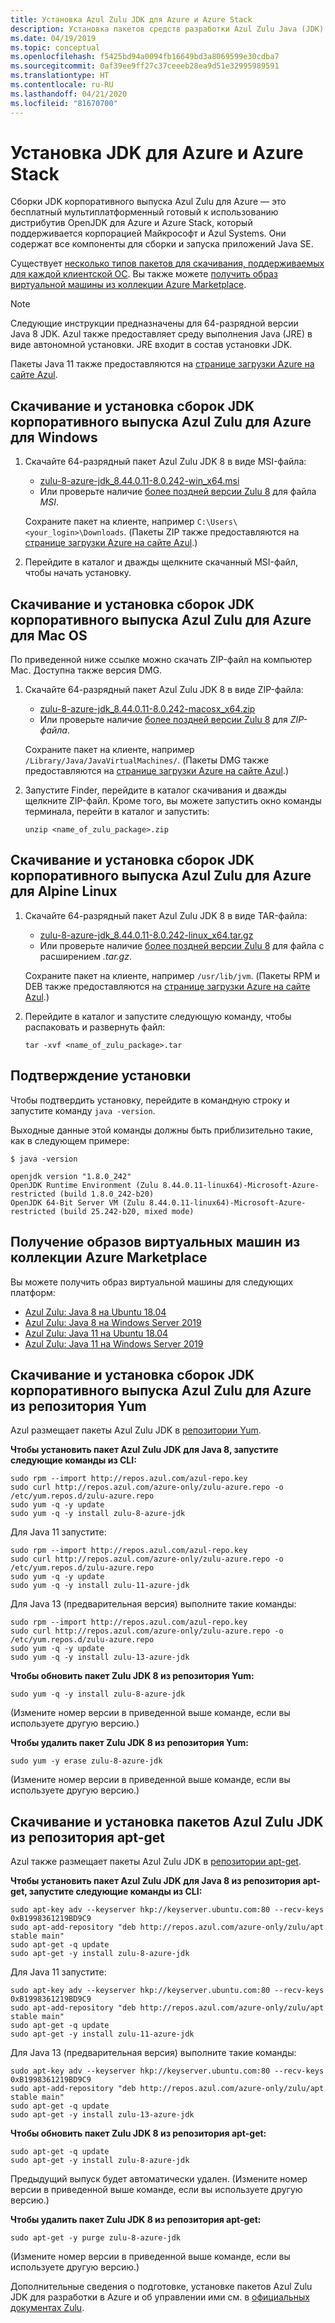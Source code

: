 ```yaml
---
title: Установка Azul Zulu JDK для Azure и Azure Stack
description: Установка пакетов средств разработки Azul Zulu Java (JDK) для разработки в Azure на платформах Windows, Linux и Mac
ms.date: 04/19/2019
ms.topic: conceptual
ms.openlocfilehash: f5425bd94a0094fb16649bd3a8069599e30cdba7
ms.sourcegitcommit: 0af39ee9ff27c37ceeeb28ea9d51e32995989591
ms.translationtype: HT
ms.contentlocale: ru-RU
ms.lasthandoff: 04/21/2020
ms.locfileid: "81670700"
---
```

# <a name="install-the-jdk-for-azure-and-azure-stack"></a>Установка JDK для Azure и Azure Stack

Сборки JDK корпоративного выпуска Azul Zulu для Azure — это бесплатный мультиплатформенный готовый к использованию дистрибутив OpenJDK для Azure и Azure Stack, который поддерживается корпорацией Майкрософт и Azul Systems. Они содержат все компоненты для сборки и запуска приложений Java SE.

Существует [несколько типов пакетов для скачивания, поддерживаемых для каждой клиентской ОС](https://www.azul.com/downloads/azure-only/zulu/). Вы также можете [получить образ виртуальной машины из коллекции Azure Marketplace](#get-virtual-machine-images-from-the-azure-marketplace-gallery).

> [!NOTE]
> Следующие инструкции предназначены для 64-разрядной версии Java 8 JDK. Azul также предоставляет среду выполнения Java (JRE) в виде автономной установки. JRE входит в состав установки JDK.
>
> Пакеты Java 11 также предоставляются на [странице загрузки Azure на сайте Azul](https://www.azul.com/downloads/azure-only/zulu/).

## <a name="download-and-install-the-azul-zulu-for-azure---enterprise-edition-jdk-builds-for-windows"></a>Скачивание и установка сборок JDK корпоративного выпуска Azul Zulu для Azure для Windows

1. Скачайте 64-разрядный пакет Azul Zulu JDK 8 в виде MSI-файла:

   * [zulu-8-azure-jdk_8.44.0.11-8.0.242-win_x64.msi](http://repos.azul.com/azure-only/zulu/packages/zulu-8/8u242/zulu-8-azure-jdk_8.44.0.11-8.0.242-win_x64.msi)
   * Или проверьте наличие [более поздней версии Zulu 8](http://repos.azul.com/azure-only/zulu/packages/zulu-8) для файла *MSI*.

   Сохраните пакет на клиенте, например `C:\Users\<your_login>\Downloads`. (Пакеты ZIP также предоставляются на [странице загрузки Azure на сайте Azul](https://www.azul.com/downloads/azure-only/zulu/).)

2. Перейдите в каталог и дважды щелкните скачанный MSI-файл, чтобы начать установку.

## <a name="download-and-install-the-azul-zulu-for-azure---enterprise-edition-jdk-builds-for-mac"></a>Скачивание и установка сборок JDK корпоративного выпуска Azul Zulu для Azure для Mac OS

По приведенной ниже ссылке можно скачать ZIP-файл на компьютер Mac. Доступна также версия DMG.

1. Скачайте 64-разрядный пакет Azul Zulu JDK 8 в виде ZIP-файла:

   * [zulu-8-azure-jdk_8.44.0.11-8.0.242-macosx_x64.zip](http://repos.azul.com/azure-only/zulu/packages/zulu-8/8u242/zulu-8-azure-jdk_8.44.0.11-8.0.242-macosx_x64.zip)
   * Или проверьте наличие [более поздней версии Zulu 8](http://repos.azul.com/azure-only/zulu/packages/zulu-8) для *ZIP-файла*.

   Сохраните пакет на клиенте, например `/Library/Java/JavaVirtualMachines/`. (Пакеты DMG также предоставляются на [странице загрузки Azure на сайте Azul](https://www.azul.com/downloads/azure-only/zulu/).)

2. Запустите Finder, перейдите в каталог скачивания и дважды щелкните ZIP-файл. Кроме того, вы можете запустить окно команды терминала, перейти в каталог и запустить:

    ```cli
    unzip <name_of_zulu_package>.zip
    ```

## <a name="download-and-install-the-azul-zulu-for-azure---enterprise-edition-jdk-builds-for-alpine-linux"></a>Скачивание и установка сборок JDK корпоративного выпуска Azul Zulu для Azure для Alpine Linux

1. Скачайте 64-разрядный пакет Azul Zulu JDK 8 в виде TAR-файла:

   * [zulu-8-azure-jdk_8.44.0.11-8.0.242-linux_x64.tar.gz](http://repos.azul.com/azure-only/zulu/packages/zulu-8/8u242/zulu-8-azure-jdk_8.44.0.11-8.0.242-linux_x64.tar.gz)
   * Или проверьте наличие [более поздней версии Zulu 8](https://repos.azul.com/azure-only/zulu/packages/zulu-8) для файла с расширением *.tar.gz*.

   Сохраните пакет на клиенте, например `/usr/lib/jvm`. (Пакеты RPM и DEB также предоставляются на [странице загрузки Azure на сайте Azul](https://www.azul.com/downloads/azure-only/zulu/).)

2. Перейдите в каталог и запустите следующую команду, чтобы распаковать и развернуть файл:

    ```cli
    tar -xvf <name_of_zulu_package>.tar
    ```

## <a name="confirm-your-installation"></a>Подтверждение установки

Чтобы подтвердить установку, перейдите в командную строку и запустите команду `java -version`.

Выходные данные этой команды должны быть приблизительно такие, как в следующем примере:

```cli
$ java -version

openjdk version "1.8.0_242"
OpenJDK Runtime Environment (Zulu 8.44.0.11-linux64)-Microsoft-Azure-restricted (build 1.8.0_242-b20)
OpenJDK 64-Bit Server VM (Zulu 8.44.0.11-linux64)-Microsoft-Azure-restricted (build 25.242-b20, mixed mode)
```

## <a name="get-virtual-machine-images-from-the-azure-marketplace-gallery"></a>Получение образов виртуальных машин из коллекции Azure Marketplace

Вы можете получить образ виртуальной машины для следующих платформ:

* [Azul Zulu: Java 8 на Ubuntu 18.04](https://azuremarketplace.microsoft.com/marketplace/apps/azul.azul-zulu8-ubuntu-1804)
* [Azul Zulu: Java 8 на Windows Server 2019](https://azuremarketplace.microsoft.com/marketplace/apps/azul.azul-zulu8-windows-2019)
* [Azul Zulu: Java 11 на Ubuntu 18.04](https://azuremarketplace.microsoft.com/marketplace/apps/azul.azul-zulu11-ubuntu-1804)
* [Azul Zulu: Java 11 на Windows Server 2019](https://azuremarketplace.microsoft.com/marketplace/apps/azul.azul-zulu11-windows-2019)

## <a name="download-and-install-the-azul-zulu-for-azure---enterprise-edition-jdks-from-a-yum-repository"></a>Скачивание и установка сборок JDK корпоративного выпуска Azul Zulu для Azure из репозитория Yum

Azul размещает пакеты Azul Zulu JDK в [репозитории Yum](https://repos.azul.com/azure-only/zulu-azure.repo).

**Чтобы установить пакет Azul Zulu JDK для Java 8, запустите следующие команды из CLI:**

```cli
sudo rpm --import http://repos.azul.com/azul-repo.key
sudo curl http://repos.azul.com/azure-only/zulu-azure.repo -o /etc/yum.repos.d/zulu-azure.repo
sudo yum -q -y update
sudo yum -q -y install zulu-8-azure-jdk
```

Для Java 11 запустите:

```cli
sudo rpm --import http://repos.azul.com/azul-repo.key
sudo curl http://repos.azul.com/azure-only/zulu-azure.repo -o /etc/yum.repos.d/zulu-azure.repo
sudo yum -q -y update
sudo yum -q -y install zulu-11-azure-jdk
```

Для Java 13 (предварительная версия) выполните такие команды:

```cli
sudo rpm --import http://repos.azul.com/azul-repo.key
sudo curl http://repos.azul.com/azure-only/zulu-azure.repo -o /etc/yum.repos.d/zulu-azure.repo
sudo yum -q -y update
sudo yum -q -y install zulu-13-azure-jdk
```

**Чтобы обновить пакет Zulu JDK 8 из репозитория Yum:**

```cli
sudo yum -q -y install zulu-8-azure-jdk
```

(Измените номер версии в приведенной выше команде, если вы используете другую версию.)

**Чтобы удалить пакет Zulu JDK 8 из репозитория Yum:**

```cli
sudo yum -y erase zulu-8-azure-jdk
```

(Измените номер версии в приведенной выше команде, если вы используете другую версию.)

## <a name="download-and-install-the-azul-zulu-jdks-from-an-apt-get-repository"></a>Скачивание и установка пакетов Azul Zulu JDK из репозитория apt-get

Azul также размещает пакеты Azul Zulu JDK в [репозитории apt-get](https://repos.azul.com/azure-only/zulu/apt).

**Чтобы установить пакет Azul Zulu JDK для Java 8 из репозитория apt-get, запустите следующие команды из CLI:**

```cli
sudo apt-key adv --keyserver hkp://keyserver.ubuntu.com:80 --recv-keys 0xB1998361219BD9C9
sudo apt-add-repository "deb http://repos.azul.com/azure-only/zulu/apt stable main"
sudo apt-get -q update
sudo apt-get -y install zulu-8-azure-jdk
```

Для Java 11 запустите:

```cli
sudo apt-key adv --keyserver hkp://keyserver.ubuntu.com:80 --recv-keys 0xB1998361219BD9C9
sudo apt-add-repository "deb http://repos.azul.com/azure-only/zulu/apt stable main"
sudo apt-get -q update
sudo apt-get -y install zulu-11-azure-jdk
```

Для Java 13 (предварительная версия) выполните такие команды:

```cli
sudo apt-key adv --keyserver hkp://keyserver.ubuntu.com:80 --recv-keys 0xB1998361219BD9C9
sudo apt-add-repository "deb http://repos.azul.com/azure-only/zulu/apt stable main"
sudo apt-get -q update
sudo apt-get -y install zulu-13-azure-jdk
```

**Чтобы обновить пакет Zulu JDK 8 из репозитория apt-get:**

```cli
sudo apt-get -q update
sudo apt-get -y install zulu-8-azure-jdk
```

Предыдущий выпуск будет автоматически удален.
(Измените номер версии в приведенной выше команде, если вы используете другую версию.)

**Чтобы удалить пакет Zulu JDK 8 из репозитория apt-get:**

```cli
sudo apt-get -y purge zulu-8-azure-jdk
```

(Измените номер версии в приведенной выше команде, если вы используете другую версию.)

Дополнительные сведения о подготовке, установке пакетов Azul Zulu JDK для разработки в Azure и об управлении ими см. в [официальных документах Zulu](https://docs.azul.com/zulu/zuludocs/index.htm).

